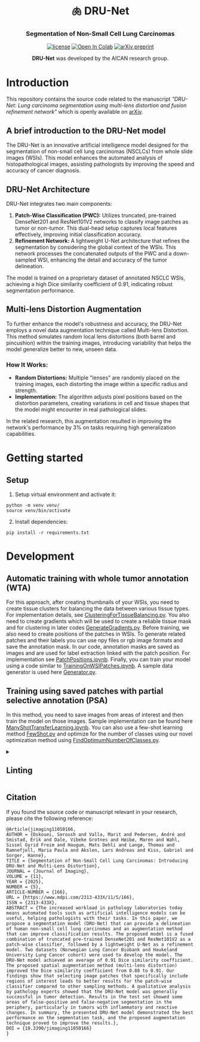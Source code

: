 <div align="center">
<h1 align="center">🫁 DRU-Net </h1>
<h3 align="center">Segmentation of Non-Small Cell Lung Carcinomas
</h3>

[![license](https://img.shields.io/badge/MIT-License-008000)](https://github.com/AICAN-Research/DRU-Net/blob/main/LICENSE.md)
<a href="https://github.com/AICAN-Research/DRU-Net/blob/main/notebooks/TrainingOnWSIPatches.ipynb" target="_parent"><img src="https://colab.research.google.com/assets/colab-badge.svg" alt="Open In Colab"/></a>
[![arXiv preprint](https://img.shields.io/badge/arXiv-preprint-D12424)](
https://doi.org/10.48550/arXiv.2406.14287)

**DRU-Net** was developed by the AICAN research group.

</div>

# Introduction

This repository contains the source code related to the manuscript _"DRU-Net: Lung carcinoma segmentation using multi-lens distortion and fusion refinement network"_ which is openly available on [arXiv](https://arxiv.org/abs/2406.14287).

## A brief introduction to the DRU-Net model
The DRU-Net is an innovative artificial intelligence model designed for the segmentation of non-small cell lung carcinomas (NSCLCs) from whole slide images (WSIs). This model enhances the automated analysis of histopathological images, assisting pathologists by improving the speed and accuracy of cancer diagnosis.

## DRU-Net Architecture
DRU-Net integrates two main components:
1. **Patch-Wise Classification (PWC):** Utilizes truncated, pre-trained DenseNet201 and ResNet101V2 networks to classify image patches as tumor or non-tumor. This dual-head setup captures local features effectively, improving initial classification accuracy.
2. **Refinement Network:** A lightweight U-Net architecture that refines the segmentation by considering the global context of the WSIs. This network processes the concatenated outputs of the PWC and a down-sampled WSI, enhancing the detail and accuracy of the tumor delineation.

The model is trained on a proprietary dataset of annotated NSCLC WSIs, achieving a high Dice similarity coefficient of 0.91, indicating robust segmentation performance.

## Multi-lens Distortion Augmentation
To further enhance the model's robustness and accuracy, the DRU-Net employs a novel data augmentation technique called Multi-lens Distortion. This method simulates random local lens distortions (both barrel and pincushion) within the training images, introducing variability that helps the model generalize better to new, unseen data.

### How It Works:
- **Random Distortions:** Multiple "lenses" are randomly placed on the training images, each distorting the image within a specific radius and strength.
- **Implementation:** The algorithm adjusts pixel positions based on the distortion parameters, creating variations in cell and tissue shapes that the model might encounter in real pathological slides.

In the related research, this augmentation resulted in improving the network's performance by 3% on tasks requiring high generalization capabilities.

# Getting started

## Setup

1. Setup virtual environment and activate it:

```
python -m venv venv/
source venv/bin/activate
```

2. Install dependencies:

```
pip install -r requirements.txt
```


# Development

## Automatic training with whole tumor annotation (WTA)
For this approach, after creating thumbnails of your WSIs, you need to create tissue clusters for balancing the data between various tissue types. For implementation details, see [ClusteringForTissueBalancing.py](ClusteringForTissueBalancing.py).
You also need to create gradients which will be used to create a reliable tissue mask and for clustering in later codes [GenerateGradients.py](GenerateGradients.py).
Before training, we also need to create positions of the patches in WSIs. To generate related patches and their labels you can use npy files or rgb image formats and save the annotation mask. In our code, annotation masks are saved as images and are used for label extraction linked with the patch position. For implementation see [PatchPositions.ipynb](notebooks/PatchPositions.ipynb).
Finally, you can train your model using a code similar to [TrainingOnWSIPatches.ipynb](notebooks/TrainingOnWSIPatches.ipynb).
A sample data generator is used here [Generator.py](src/Generator.py).

## Training using saved patches with partial selective annotation (PSA)
In this method, you need to save images from areas of interest and then train the model on those images. Sample implementation can be found here [ManyShotTransferLearning.ipynb](notebooks/ManyShotTransferLearning.ipynb).
You can also use a few-shot learning method [FewShot.py](./FewShot.py) and optimize for the number of classes using our novel optimization method using [FindOptimumNumberOfClasses.py](FindOptimumNumberOfClasses.py).


<details>
<summary>

## Linting</summary>

First install linting dependencies:

```
pip install isort==5.10.1 flake8==4.0.1 black==22.3.0 "black[jupyter]"
```

Then run linting test by:

```
sh shell/lint.sh
```

Perform automatic linting by:

```
sh shell/format.sh
```

</details>


## Citation

If you found the source code or manuscript relevant in your research, please cite the following reference:

```
@Article{jimaging11050166,
AUTHOR = {Oskouei, Soroush and Valla, Marit and Pedersen, André and Smistad, Erik and Dale, Vibeke Grotnes and Høibø, Maren and Wahl, Sissel Gyrid Freim and Haugum, Mats Dehli and Langø, Thomas and Ramnefjell, Maria Paula and Akslen, Lars Andreas and Kiss, Gabriel and Sorger, Hanne},
TITLE = {Segmentation of Non-Small Cell Lung Carcinomas: Introducing DRU-Net and Multi-Lens Distortion},
JOURNAL = {Journal of Imaging},
VOLUME = {11},
YEAR = {2025},
NUMBER = {5},
ARTICLE-NUMBER = {166},
URL = {https://www.mdpi.com/2313-433X/11/5/166},
ISSN = {2313-433X},
ABSTRACT = {The increased workload in pathology laboratories today means automated tools such as artificial intelligence models can be useful, helping pathologists with their tasks. In this paper, we propose a segmentation model (DRU-Net) that can provide a delineation of human non-small cell lung carcinomas and an augmentation method that can improve classification results. The proposed model is a fused combination of truncated pre-trained DenseNet201 and ResNet101V2 as a patch-wise classifier, followed by a lightweight U-Net as a refinement model. Two datasets (Norwegian Lung Cancer Biobank and Haukeland University Lung Cancer cohort) were used to develop the model. The DRU-Net model achieved an average of 0.91 Dice similarity coefficient. The proposed spatial augmentation method (multi-lens distortion) improved the Dice similarity coefficient from 0.88 to 0.91. Our findings show that selecting image patches that specifically include regions of interest leads to better results for the patch-wise classifier compared to other sampling methods. A qualitative analysis by pathology experts showed that the DRU-Net model was generally successful in tumor detection. Results in the test set showed some areas of false-positive and false-negative segmentation in the periphery, particularly in tumors with inflammatory and reactive changes. In summary, the presented DRU-Net model demonstrated the best performance on the segmentation task, and the proposed augmentation technique proved to improve the results.},
DOI = {10.3390/jimaging11050166}
}
```

